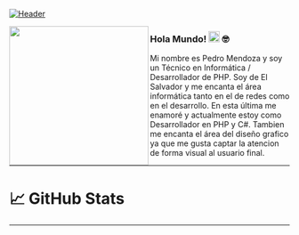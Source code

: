 [![Header](https://raw.githubusercontent.com/PedruxMendoza/PedruxMendoza/master/Banner.gif "Header")]()

<p>
  <img width="250" align='left' src="https://github.com/WaylonWalker/WaylonWalker/blob/main/icon/hacktoberfest.png?raw=true">
</p>

### Hola Mundo! <img src="https://raw.githubusercontent.com/MartinHeinz/MartinHeinz/master/wave.gif" width="20px"> :nerd_face:

Mi nombre es Pedro Mendoza y soy un Técnico en Informática / Desarrollador de PHP. Soy de El Salvador y me encanta el área informática tanto en el de redes como en el desarrollo. En esta última me enamoré y actualmente estoy como Desarrollador en PHP y C#. Tambien me encanta el área del diseño grafico ya que me gusta captar la atencion de forma visual al usuario final.

---

# 📈 GitHub Stats

---
<!--
**PedruxMendoza/PedruxMendoza** is a ✨ _special_ ✨ repository because its `README.md` (this file) appears on your GitHub profile.

Here are some ideas to get you started:

- 🔭 I’m currently working on ...
- 🌱 I’m currently learning ...
- 👯 I’m looking to collaborate on ...
- 🤔 I’m looking for help with ...
- 💬 Ask me about ...
- 📫 How to reach me: ...
- 😄 Pronouns: ...
- ⚡ Fun fact: ...
-->

